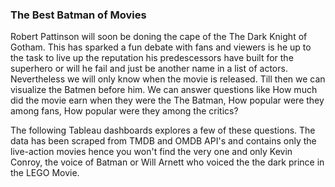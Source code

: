 ### The Best Batman of Movies

Robert Pattinson will soon be doning the cape of the The Dark Knight of Gotham. This has sparked a fun debate with fans and viewers is he up to the task to live up the reputation his predescessors have built for the superhero or will he fail and just be another name in a list of actors. Nevertheless we will only know when the movie is released. Till then we can visualize the Batmen before him. We can answer questions like How much did the movie earn when they were the The Batman, How popular were they among fans, How popular were they among the critics?

The following Tableau dashboards explores a few of these questions. The data has been scraped from TMDB and OMDB API's and contains only the live-action movies hence you won't find the very one and only Kevin Conroy, the voice of Batman or Will Arnett who voiced the the dark prince in the LEGO Movie. 
